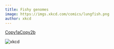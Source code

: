 ```yaml
---
title: Fishy genomes
image: https://imgs.xkcd.com/comics/lungfish.png
author: xkcd
---
```

[Copy1aCopy2b](https://imgs.xkcd.com/comics/lungfish.png)

<!-- excerpt start -->
![xkcd](https://xkcd.com/3064/)
<!-- excerpt end -->
